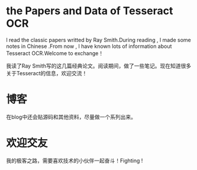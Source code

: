 # the Papers and Data of Tesseract OCR
l read the classic papers writted by Ray Smith.During reading , l made some notes in Chinese .From now , l have known lots of information about Tesseract OCR.Welcome to  exchange！

我读了Ray Smith写的这几篇经典论文。阅读期间，做了一些笔记。现在知道很多关于Tesseract的信息，欢迎交流！

# 博客
在blog中还会贴源码和其他资料，尽量做一个系列出来。

# 欢迎交友
我的极客之路，需要喜欢技术的小伙伴一起奋斗！Fighting !
